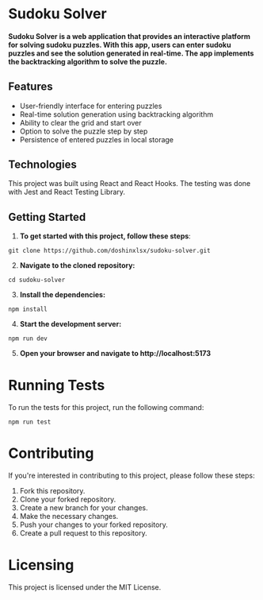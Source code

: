 # Sudoku Solver

#### Sudoku Solver is a web application that provides an interactive platform for solving sudoku puzzles. With this app, users can enter sudoku puzzles and see the solution generated in real-time. The app implements the backtracking algorithm to solve the puzzle.

## Features

- User-friendly interface for entering puzzles
- Real-time solution generation using backtracking algorithm
- Ability to clear the grid and start over
- Option to solve the puzzle step by step
- Persistence of entered puzzles in local storage

## Technologies

 This project was built using React and React Hooks. The testing was done with Jest and React Testing Library.

## Getting Started

1. **To get started with this project, follow these steps**:

```
git clone https://github.com/doshinxlsx/sudoku-solver.git
```

2. **Navigate to the cloned repository:**

```
cd sudoku-solver
```

3. **Install the dependencies:**

```
npm install
```

4. **Start the development server:**

```
npm run dev
```

5. **Open your browser and navigate to http://localhost:5173**


# Running Tests

To run the tests for this project, run the following command:

```
npm run test
```

# Contributing

If you're interested in contributing to this project, please follow these steps:

1. Fork this repository.
2. Clone your forked repository.
3. Create a new branch for your changes.
4. Make the necessary changes.
5. Push your changes to your forked repository.
6. Create a pull request to this repository.

# Licensing

This project is licensed under the MIT License.
